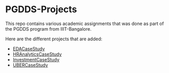 # PGDDS-Projects

This repo contains various academic assignments that was done as part of the PGDDS program from IIIT-Bangalore.

Here are the different projects that are added:
 - [EDACaseStudy](/EDACaseStudy)
 - [HRAnalyticsCaseStudy](/HRAnalyticsCaseStudy)
 - [InvestmentCaseStudy](/InvestmentCaseStudy)
 - [UBERCaseStudy](/UBERCaseStudy)


